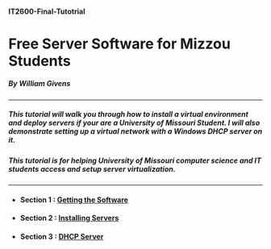 #### IT2600-Final-Tutotrial
# Free Server Software for Mizzou Students
##### By William Givens
---


 ##### This tutorial will walk you through how to install a virtual environment and deploy servers if your are a University of Missouri Student. I will also demonstrate setting up a virtual network with a Windows DHCP server on it.


 ##### This tutorial is for helping University of Missouri computer science and IT students access and setup server virtualization.   


 ---


- #### Section 1 : __[Getting the Software](PART1.md)__
- #### Section 2 : __[Installing Servers](PART2.md)__
- #### Section 3 : __[DHCP Server](PART3.md)__
